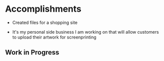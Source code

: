 # Accomplishments

- Created files for a shopping site

- It's my personal side business I am working on that will allow customers to upload their artwork for screenprinting

## Work in Progress

